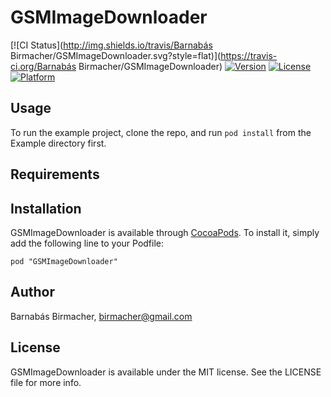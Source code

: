 # GSMImageDownloader

[![CI Status](http://img.shields.io/travis/Barnabás Birmacher/GSMImageDownloader.svg?style=flat)](https://travis-ci.org/Barnabás Birmacher/GSMImageDownloader)
[![Version](https://img.shields.io/cocoapods/v/GSMImageDownloader.svg?style=flat)](http://cocoadocs.org/docsets/GSMImageDownloader)
[![License](https://img.shields.io/cocoapods/l/GSMImageDownloader.svg?style=flat)](http://cocoadocs.org/docsets/GSMImageDownloader)
[![Platform](https://img.shields.io/cocoapods/p/GSMImageDownloader.svg?style=flat)](http://cocoadocs.org/docsets/GSMImageDownloader)

## Usage

To run the example project, clone the repo, and run `pod install` from the Example directory first.

## Requirements

## Installation

GSMImageDownloader is available through [CocoaPods](http://cocoapods.org). To install
it, simply add the following line to your Podfile:

    pod "GSMImageDownloader"

## Author

Barnabás Birmacher, birmacher@gmail.com

## License

GSMImageDownloader is available under the MIT license. See the LICENSE file for more info.

